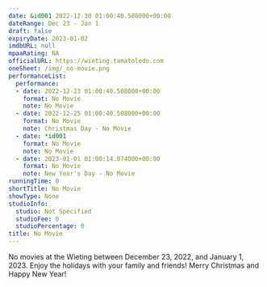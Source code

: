 ```yaml
---
date: &id001 2022-12-30 01:00:40.508000+00:00
dateRange: Dec 23 - Jan 1
draft: false
expiryDate: 2023-01-02
imdbURL: null
mpaaRating: NA
officialURL: https://wieting.tamatoledo.com
oneSheet: /img/_no-movie.png
performanceList:
  performance:
  - date: 2022-12-23 01:00:40.508000+00:00
    format: No Movie
    note: No Movie
  - date: 2022-12-25 01:00:40.508000+00:00
    format: No Movie
    note: Christmas Day - No Movie
  - date: *id001
    format: No Movie
    note: No Movie
  - date: 2023-01-01 01:00:14.074000+00:00
    format: No Movie
    note: New Year's Day - No Movie
runningTime: 0
shortTitle: No Movie
showType: None
studioInfo:
  studio: Not Specified
  studioFee: 0
  studioPercentage: 0
title: No Movie
---
```


No movies at the Wieting between December 23, 2022, and January 1, 2023.  Enjoy the holidays with your family and friends!  Merry Christmas and Happy New Year!